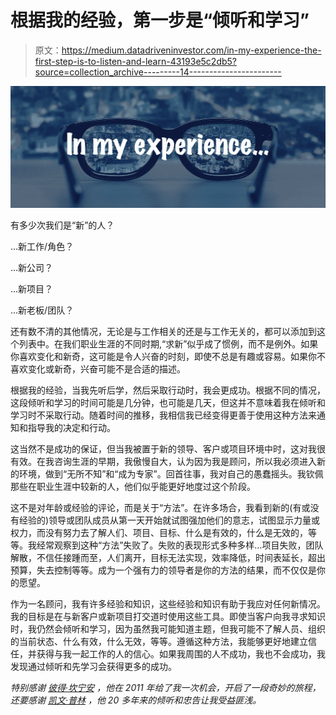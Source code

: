 # 根据我的经验，第一步是“倾听和学习”

> 原文：<https://medium.datadriveninvestor.com/in-my-experience-the-first-step-is-to-listen-and-learn-43193e5c2db5?source=collection_archive---------14----------------------->

![](img/a67fdcbd9240a90f67eac6e2a51d8561.png)

有多少次我们是“新”的人？

…新工作/角色？

…新公司？

…新项目？

…新老板/团队？

还有数不清的其他情况，无论是与工作相关的还是与工作无关的，都可以添加到这个列表中。在我们职业生涯的不同时期,“求新”似乎成了惯例，而不是例外。如果你喜欢变化和新奇，这可能是令人兴奋的时刻，即使不总是有趣或容易。如果你不喜欢变化或新奇，兴奋可能不是合适的描述。

根据我的经验，当我先听后学，然后采取行动时，我会更成功。根据不同的情况，这段倾听和学习的时间可能是几分钟，也可能是几天，但这并不意味着我在倾听和学习时不采取行动。随着时间的推移，我相信我已经变得更善于使用这种方法来通知和指导我的决定和行动。

这当然不是成功的保证，但当我被置于新的领导、客户或项目环境中时，这对我很有效。在我咨询生涯的早期，我傲慢自大，认为因为我是顾问，所以我必须进入新的环境，做到“无所不知”和“成为专家”。回首往事，我对自己的愚蠢摇头。我钦佩那些在职业生涯中较新的人，他们似乎能更好地度过这个阶段。

这不是对年龄或经验的评论，而是关于“方法”。在许多场合，我看到新的(有或没有经验的)领导或团队成员从第一天开始就试图强加他们的意志，试图显示力量或权力，而没有努力去了解人们、项目、目标、什么是有效的，什么是无效的，等等。我经常观察到这种“方法”失败了。失败的表现形式多种多样…项目失败，团队解散，不信任接踵而至，人们离开，目标无法实现，效率降低，时间表延长，超出预算，失去控制等等。成为一个强有力的领导者是你的方法的结果，而不仅仅是你的愿望。

作为一名顾问，我有许多经验和知识，这些经验和知识有助于我应对任何新情况。我的目标是在与新客户或新项目打交道时使用这些工具。即使当客户向我寻求知识时，我仍然会倾听和学习，因为虽然我可能知道主题，但我可能不了解人员、组织的当前状态、什么有效，什么无效，等等。遵循这种方法，我能够更好地建立信任，并获得与我一起工作的人的信心。如果我周围的人不成功，我也不会成功，我发现通过倾听和先学习会获得更多的成功。

*特别感谢* [*彼得·坎宁安*](https://www.linkedin.com/in/peter-cunningham-0132a33/) *，他在 2011 年给了我一次机会，开启了一段奇妙的旅程，还要感谢* [*凯文·普林*](https://www.linkedin.com/in/kevinprine/) *，他 20 多年来的倾听和忠告让我受益匪浅。*